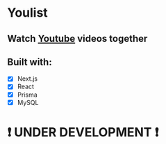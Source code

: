 # Youlist

## Watch [Youtube](https://youtube.com) videos together

## Built with:
- [x] Next.js
- [x] React
- [x] Prisma
- [x] MySQL  

# ❗️ <strong>UNDER DEVELOPMENT</strong> ❗️